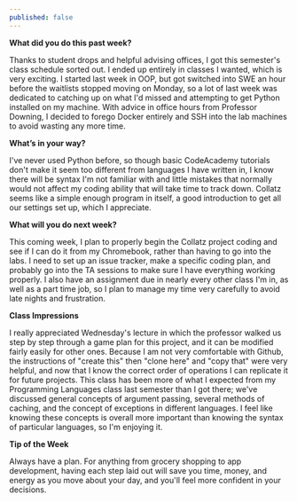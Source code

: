 ```yaml
---
published: false
---
```


**What did you do this past week?**

Thanks to student drops and helpful advising offices, I got this semester's class schedule sorted out. I ended up entirely in classes I wanted, which is very exciting. I started last week in OOP, but got switched into SWE an hour before the waitlists stopped moving on Monday, so a lot of last week was dedicated to catching up on what I'd missed and attempting to get Python installed on my machine. With advice in office hours from Professor Downing, I decided to forego Docker entirely and SSH into the lab machines to avoid wasting any more time. 

**What’s in your way?**

I've never used Python before, so though basic CodeAcademy tutorials don't make it seem too different from languages I have written in, I know there will be syntax I'm not familiar with and little mistakes that normally would not affect my coding ability that will take time to track down. Collatz seems like a simple enough program in itself, a good introduction to get all our settings set up, which I appreciate.

**What will you do next week?**

This coming week, I plan to properly begin the Collatz project coding and see if I can do it from my Chromebook, rather than having to go into the labs. I need to set up an issue tracker, make a specific coding plan, and probably go into the TA sessions to make sure I have everything working properly. I also have an assignment due in nearly every other class I'm in, as well as a part time job, so I plan to manage my time very carefully to avoid late nights and frustration. 

**Class Impressions**

I really appreciated Wednesday's lecture in which the professor walked us step by step through a game plan for this project, and it can be modified fairly easily for other ones. Because I am not very comfortable with Github, the instructions of "create this" then "clone here" and "copy that" were very helpful, and now that I know the correct order of operations I can replicate it for future projects. 
This class has been more of what I expected from my Programming Languages class last semester than I got there; we've discussed general concepts of argument passing, several methods of caching, and the concept of exceptions in different languages. I feel like knowing these concepts is overall more important than knowing the syntax of particular languages, so I'm enjoying it.

**Tip of the Week**

Always have a plan. For anything from grocery shopping to app development, having each step laid out will save you time, money, and energy as you move about your day, and you'll feel more confident in your decisions.
